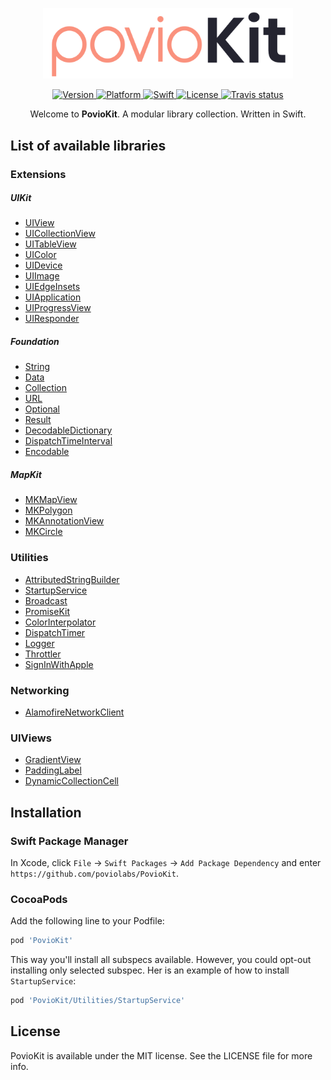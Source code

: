 <p align="center">
    <img src="https://raw.githubusercontent.com/poviolabs/PovioKit/master/PovioKit.png" width="400" max-width="90%" alt="PovioKit" />
</p>

<p align="center">
    <a href="https://cocoapods.org/pods/PovioKit">
        <img src="https://img.shields.io/cocoapods/v/PovioKit.svg?style=flat" alt="Version" />
    </a>
    <a href="https://cocoapods.org/pods/PovioKit">
        <img src="https://img.shields.io/cocoapods/p/PovioKit.svg?style=flat" alt="Platform" />
    </a>
    <a href="https://swift.org/blog/swift-5-3-released/">
        <img src="https://img.shields.io/badge/Swift-5.3-orange.svg?style=flat" alt="Swift" />
    </a>
    <a href="https://cocoapods.org/pods/PovioKit">
        <img src="https://img.shields.io/cocoapods/l/PovioKit.svg?style=flat" alt="License" />
    </a>
    <a href="https://travis-ci.com/poviolabs/PovioKit/branches">
        <img src="https://img.shields.io/travis/com/poviolabs/PovioKit.svg" alt="Travis status" />
    </a>
</p>

<p align="center">
    Welcome to <b>PovioKit</b>. A modular library collection. Written in Swift.
</p>

## List of available libraries

### Extensions

##### UIKit
* [UIView](https://github.com/poviolabs/PovioKit/blob/master/Sources/Extensions/UIKit/UIView+Povio.swift)
* [UICollectionView](https://github.com/poviolabs/PovioKit/blob/master/Sources/Extensions/UIKit/UICollectionView+Povio.swift)
* [UITableView](https://github.com/poviolabs/PovioKit/blob/master/Sources/Extensions/UIKit/UITableView+Povio.swift)
* [UIColor](https://github.com/poviolabs/PovioKit/blob/master/Sources/Extensions/UIKit/UIColor+Povio.swift)
* [UIDevice](https://github.com/poviolabs/PovioKit/blob/master/Sources/Extensions/UIKit/UIDevice+Povio.swift)
* [UIImage](https://github.com/poviolabs/PovioKit/blob/master/Sources/Extensions/UIKit/UIImage+Povio.swift)
* [UIEdgeInsets](https://github.com/poviolabs/PovioKit/blob/master/Sources/Extensions/UIKit/UIEdgeInsets+Povio.swift)
* [UIApplication](https://github.com/poviolabs/PovioKit/blob/master/Sources/Extensions/UIKit/UIApplication+Povio.swift)
* [UIProgressView](https://github.com/poviolabs/PovioKit/blob/master/Sources/Extensions/UIKit/UIProgressView+Povio.swift)
* [UIResponder](https://github.com/poviolabs/PovioKit/blob/master/Sources/Extensions/UIKit/UIResponder+Povio.swift)

##### Foundation
* [String](https://github.com/poviolabs/PovioKit/blob/master/Sources/Extensions/Foundation/String+Povio.swift)
* [Data](https://github.com/poviolabs/PovioKit/blob/master/Sources/Extensions/Foundation/Data+Povio.swift)
* [Collection](https://github.com/poviolabs/PovioKit/blob/master/Sources/Extensions/Foundation/Collection+Povio.swift)
* [URL](https://github.com/poviolabs/PovioKit/blob/master/Sources/Extensions/Foundation/URL+Povio.swift)
* [Optional](https://github.com/poviolabs/PovioKit/blob/master/Sources/Extensions/Foundation/Optional+Povio.swift)
* [Result](https://github.com/poviolabs/PovioKit/blob/master/Sources/Extensions/Foundation/Result+Povio.swift)
* [DecodableDictionary](https://github.com/poviolabs/PovioKit/blob/master/Sources/Extensions/Foundation/DecodableDictionary+Povio.swift)
* [DispatchTimeInterval](https://github.com/poviolabs/PovioKit/blob/master/Sources/Extensions/Foundation/DispatchTimeInterval+Povio.swift)
* [Encodable](https://github.com/poviolabs/PovioKit/blob/master/Sources/Extensions/Foundation/Encodable+Povio.swift)

##### MapKit
* [MKMapView](https://github.com/poviolabs/PovioKit/blob/master/Sources/Extensions/MapKit/MKMapView+PovioKit.swift)
* [MKPolygon](https://github.com/poviolabs/PovioKit/blob/master/Sources/Extensions/MapKit/MKPolygon+PovioKit.swift)
* [MKAnnotationView](https://github.com/poviolabs/PovioKit/blob/master/Sources/Extensions/MapKit/MKAnnotationView+PovioKit.swift)
* [MKCircle](https://github.com/poviolabs/PovioKit/blob/master/Sources/Extensions/MapKit/MKCircle+PovioKit.swift)

### Utilities
* [AttributedStringBuilder](https://github.com/poviolabs/PovioKit/blob/master/Resources/Utilities/AttributedStringBuilder/)
* [StartupService](https://github.com/poviolabs/PovioKit/blob/master/Resources/Utilities/StartupService/)
* [Broadcast](https://github.com/poviolabs/PovioKit/blob/master/Resources/Utilities/Broadcast/)
* [PromiseKit](https://github.com/poviolabs/PovioKit/blob/master/Resources/Utilities/PromiseKit/)
* [ColorInterpolator](https://github.com/poviolabs/PovioKit/blob/master/Resources/Utilities/ColorInterpolator/)
* [DispatchTimer](https://github.com/poviolabs/PovioKit/blob/master/Resources/Utilities/DispatchTimer/)
* [Logger](https://github.com/poviolabs/PovioKit/blob/master/Resources/Utilities/Logger/)
* [Throttler](https://github.com/poviolabs/PovioKit/blob/master/Resources/Utilities/Throttler/)
* [SignInWithApple](https://github.com/poviolabs/PovioKit/blob/master/Resources/Utilities/SignInWithApple/)

### Networking
* [AlamofireNetworkClient](https://github.com/poviolabs/PovioKit/blob/master/Resources/Networking/AlamofireNetworkClient/)

### UIViews
* [GradientView](https://github.com/poviolabs/PovioKit/blob/master/Resources/Views/GradientView/)
* [PaddingLabel](https://github.com/poviolabs/PovioKit/blob/master/Resources/Views/PaddingLabel/)
* [DynamicCollectionCell](https://github.com/poviolabs/PovioKit/blob/master/Resources/Views/DynamicCollectionCell/)

## Installation

### Swift Package Manager

In Xcode, click `File` -> `Swift Packages` -> `Add Package Dependency` and enter `https://github.com/poviolabs/PovioKit`.


### CocoaPods

Add the following line to your Podfile:

```ruby
pod 'PovioKit'
```

This way you'll install all subspecs available. However, you could opt-out installing only selected subspec. Her is an example of how to install `StartupService`:

```ruby
pod 'PovioKit/Utilities/StartupService'
```


## License

PovioKit is available under the MIT license. See the LICENSE file for more info.
